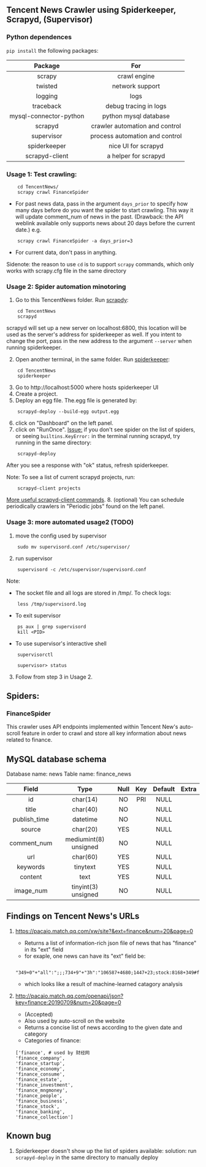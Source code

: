 ## Tencent News Crawler using Spiderkeeper, Scrapyd, (Supervisor)

### Python dependences 
```pip install``` the following packages:

|         Package        |              For               |
|:----------------------:|:------------------------------:|
|         scrapy         |           crawl engine         |
|         twisted        |         network support        |
|         logging        |              logs              |
|        traceback       |      debug tracing in logs     |
| mysql-connector-python |      python mysql database     |
|         scrapyd        | crawler automation and control |
|       supervisor       | process automation and control |
|      spiderkeeper      |       nice UI for scrapyd      |
|     scrapyd-client     |      a helper for scrapyd      |

### Usage 1: Test crawling:
```
    cd TencentNews/
    scrapy crawl FinanceSpider
```
- For past news data, pass in the argument ```days_prior``` to specify how many days before do you want the spider to start crawling. This way it will update comment_num of news in the past.
(Drawback: the API weblink available only supports news about 20 days before the current date.) e.g.
```
    scrapy crawl FinanceSpider -a days_prior=3
```
- For current data, don't pass in anything.

Sidenote: the reason to use ```cd``` is to support ```scrapy``` commands, which only works with scrapy.cfg file in the same directory

### Usage 2: Spider automation minotoring

1. Go to this TencentNews folder. Run [scrapdy](https://scrapyd.readthedocs.io/en/stable/overview.html):
```
    cd TencentNews
    scrapyd
```
scrapyd will set up a new server on localhost:6800, this location will be used as the server's address for spiderkeeper as well. If you intent to change the port, pass in the new address to the argument ```--server``` when running spiderkeeper.

2. Open another terminal, in the same folder. Run [spiderkeeper](https://github.com/DormyMo/SpiderKeeper):
```
    cd TencentNews
    spiderkeeper
```
3. Go to http://localhost:5000 where hosts spiderkeeper UI
4. Create a project.
5. Deploy an egg file. The.egg file is generated by:
```
    scrapyd-deploy --build-egg output.egg
```
6. click on "Dashboard" on the left panel.
7. click on "RunOnce". 
[Issue:](https://github.com/DormyMo/SpiderKeeper/issues/87) if you don't see spider on the list of spiders, or seeing ```builtins.KeyError:``` in the terminal running scrapyd, try running in the same directory:
```
    scrapyd-deploy
```
After you see a response with "ok" status, refresh spiderkeeper. 

Note: To see a list of current scrapyd projects, run:
```
    scrapyd-client projects
```
[More useful scrapyd-client commands](https://github.com/scrapy/scrapyd-client).
8. (optional) You can schedule periodically crawlers in "Periodic jobs" found on the left panel.

### Usage 3: more automated usage2 (TODO)
1. move the config used by supervisor
```
    sudo mv supervisord.conf /etc/supervisor/
```
2. run supervisor
```
    supervisord -c /etc/supervisor/supervisord.conf
```
Note: 
    
* The socket file and all logs are stored in /tmp/. To check logs:
```
    less /tmp/supervisord.log
```

* To exit supervisor
```
    ps aux | grep supervisord
    kill <PID>
```

* To use supervisor's interactive shell
```
    supervisorctl

    supervisor> status
```
3. Follow from step 3 in Usage 2.
   
## Spiders:
### FinanceSpider 
This crawler uses API endpoints implemented within Tencent New's auto-scroll feature in order to crawl and store all key information about news related to finance. 

## MySQL database schema
Database name: news
Table name: finance_news

| Field        | Type                  | Null | Key | Default | Extra |
|:------------:|:---------------------:|:----:|:---:|:-------:|:-----:|
| id           | char(14)              | NO   | PRI | NULL    |       |
| title        | char(40)              | NO   |     | NULL    |       |
| publish_time | datetime              | NO   |     | NULL    |       |
| source       | char(20)              | YES  |     | NULL    |       |
| comment_num  | mediumint(8) unsigned | NO   |     | NULL    |       |
| url          | char(60)              | YES  |     | NULL    |       |
| keywords     | tinytext              | YES  |     | NULL    |       |
| content      | text                  | YES  |     | NULL    |       |
| image_num    | tinyint(3) unsigned   | NO   |     | NULL    |       |

## Findings on Tencent News's URLs
1. https://pacaio.match.qq.com/xw/site?&ext=finance&num=20&page=0
    - Returns a list of information-rich json file of news that has "finance" in its "ext" field
    - for exaple, one news can have its "ext" field be:
    ```
        "349+0"+"all":";;;734+9"+"3h":"106587+4680;1447+23;stock:8168+349#finance:51062+2578;674+9"+"day":"361497+15793;8179+104;stock:29103+1240#finance:176307+8396;734+9"
    ```
    - which looks like a result of machine-learned catagory analysis

2. http://pacaio.match.qq.com/openapi/json?key=finance:20190709&num=20&page=0
    - (Accepted)
    - Also used by auto-scroll on the website
    - Returns a concise list of news according to the given date and category
    - Categories of finance:
    ```
    ['finance', # used by 财经网
    'finance_company',
    'finance_startup',
    'finance_economy',
    'finance_consume',
    'finance_estate',
    'finance_investment',
    'finance_mngmoney',
    'finance_people',
    'finance_business',
    'finance_stock',
    'finance_banking',
    'finance_collection']
    ```

## Known bug

1. Spiderkeeper doesn't show up the list of spiders available:
    solution: run ```scrapyd-deploy``` in the same directory to manually deploy
